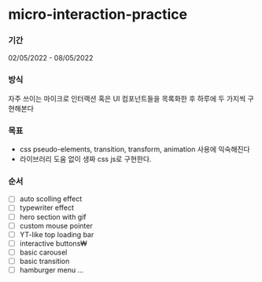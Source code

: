 # micro-interaction-practice

### 기간

02/05/2022 - 08/05/2022

### 방식

자주 쓰이는 마이크로 인터랙션 혹은 UI 컴포넌트들을 목록화한 후 하루에 두 가지씩 구현해본다

### 목표

- css pseudo-elements, transition, transform, animation 사용에 익숙해진다
- 라이브러리 도움 없이 생짜 css js로 구현한다.

### 순서

- [ ] auto scolling effect
- [ ] typewriter effect
- [ ] hero section with gif
- [ ] custom mouse pointer
- [ ] YT-like top loading bar
- [ ] interactive buttons₩
- [ ] basic carousel
- [ ] basic transition
- [ ] hamburger menu
      ...
